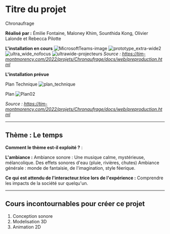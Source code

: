 # Titre du projet
Chronaufrage

**Réalisé par :** Émilie Fontaine, Maloney Khim, Sounthida Kong, Olivier Lalonde et Rebecca Pilotte

**L'installation en cours** 
![MicrosoftTeams-image](https://user-images.githubusercontent.com/89608228/157520102-7af0b390-1802-4b84-bae5-d9680f6c568e.png)
![prototype_extra-wide2](https://user-images.githubusercontent.com/89608228/157520647-eef75ed3-9298-48c1-a706-04fea0922b34.jpg)
![ultra_wide_nofocus](https://user-images.githubusercontent.com/89608228/157520701-b4596964-e116-48bb-9f1a-fdf376cf7409.jpg)
![ultrawide-projecteurs](https://user-images.githubusercontent.com/89608228/157520745-844cd4a3-7b2a-4429-957c-902f432f03e2.jpeg)
*Source : https://tim-montmorency.com/2022/projets/Chronaufrage/docs/web/preproduction.html*


**L'installation prévue** 

Plan Technique 
![plan_technique](https://user-images.githubusercontent.com/89608228/157514826-0b45cd21-13a0-42d1-9744-afbd0c993916.png)

Plan
![Plan02](https://user-images.githubusercontent.com/89608228/157514897-1a7d75fa-0478-4215-8831-ff43d3f7c834.png)


*Source : https://tim-montmorency.com/2022/projets/Chronaufrage/docs/web/preproduction.html*

---

## Thème : Le temps

**Comment le thème est-il exploité ?** :


**L'ambiance :**
Ambiance sonore : Une musique calme, mystérieuse, mélancolique. Des effets sonores d'eau (pluie, rivières, chutes)
Ambiance générale : monde de fantaisie, de l'imagination, style féerique.

**Ce qui est attendu de l'interacteur.trice lors de l'expérience :**
Comprendre les impacts de la société sur quelqu'un.

---

## Cours incontournables pour créer ce projet

1. Conception sonore
2. Modelisation 3D
3. Animation 2D


